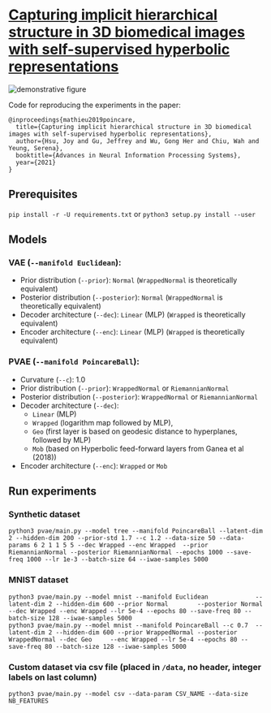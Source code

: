 # [Capturing implicit hierarchical structure in 3D biomedical images with self-supervised hyperbolic representations](https://arxiv.org/pdf/2012.01644.pdf)

![demonstrative figure](images/tree.png)

Code for reproducing the experiments in the paper:
```
@inproceedings{mathieu2019poincare,
  title={Capturing implicit hierarchical structure in 3D biomedical images with self-supervised hyperbolic representations},
  author={Hsu, Joy and Gu, Jeffrey and Wu, Gong Her and Chiu, Wah and Yeung, Serena},
  booktitle={Advances in Neural Information Processing Systems},
  year={2021}
}
```

## Prerequisites
`pip install -r -U requirements.txt` or `python3 setup.py install --user`

## Models

### VAE (`--manifold Euclidean`):
- Prior distribution (`--prior`): `Normal` (`WrappedNormal` is theoretically equivalent)
- Posterior distribution (`--posterior`): `Normal`  (`WrappedNormal` is theoretically equivalent)
- Decoder architecture (`--dec`): `Linear` (MLP) (`Wrapped` is theoretically equivalent)
- Encoder architecture (`--enc`): `Linear` (MLP) (`Wrapped` is theoretically equivalent)
    
### PVAE (`--manifold PoincareBall`):
- Curvature (`--c`): 1.0
- Prior distribution (`--prior`): `WrappedNormal` or `RiemannianNormal`
- Posterior distribution (`--posterior`): `WrappedNormal` or `RiemannianNormal`
- Decoder architecture (`--dec`):
    - `Linear` (MLP)
    - `Wrapped` (logarithm map followed by MLP),
    - `Geo` (first layer is based on geodesic distance to hyperplanes, followed by MLP)
    - `Mob` (based on Hyperbolic feed-forward layers from Ganea et al (2018))
- Encoder architecture (`--enc`): `Wrapped` or `Mob`


## Run experiments

### Synthetic dataset
```
python3 pvae/main.py --model tree --manifold PoincareBall --latent-dim 2 --hidden-dim 200 --prior-std 1.7 --c 1.2 --data-size 50 --data-params 6 2 1 1 5 5 --dec Wrapped --enc Wrapped  --prior RiemannianNormal --posterior RiemannianNormal --epochs 1000 --save-freq 1000 --lr 1e-3 --batch-size 64 --iwae-samples 5000
```

### MNIST dataset
```
python3 pvae/main.py --model mnist --manifold Euclidean             --latent-dim 2 --hidden-dim 600 --prior Normal        --posterior Normal        --dec Wrapped --enc Wrapped --lr 5e-4 --epochs 80 --save-freq 80 --batch-size 128 --iwae-samples 5000
python3 pvae/main.py --model mnist --manifold PoincareBall --c 0.7  --latent-dim 2 --hidden-dim 600 --prior WrappedNormal --posterior WrappedNormal --dec Geo     --enc Wrapped --lr 5e-4 --epochs 80 --save-freq 80 --batch-size 128 --iwae-samples 5000
```

### Custom dataset via csv file (placed in `/data`, no header, integer labels on last column)
```
python3 pvae/main.py --model csv --data-param CSV_NAME --data-size NB_FEATURES
```

